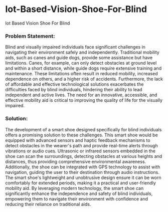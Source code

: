 # Iot-Based-Vision-Shoe-For-Blind
Iot Based Vision Shoe For Blind

### Problem Statement:
Blind and visually impaired individuals face significant challenges in navigating their
environment safely and independently. Traditional mobility aids, such as canes and
guide dogs, provide some assistance but have limitations. Canes, for example, can only
detect obstacles at ground level and within a short distance, while guide dogs require
extensive training and maintenance. These limitations often result in reduced mobility,
increased dependence on others, and a higher risk of accidents. Furthermore, the lack
of affordable and effective technological solutions exacerbates the difficulties faced by
blind individuals, hindering their ability to lead independent and active lives. The need
for an innovative, accessible, and effective mobility aid is critical to improving the
quality of life for the visually impaired.
### Solution:
The development of a smart shoe designed specifically for blind individuals offers a
promising solution to these challenges. This smart shoe would be equipped with
advanced sensors and haptic feedback mechanisms to detect obstacles in the wearer's
path and provide real-time alerts through vibrations or audio cues. Ultrasonic or
infrared sensors embedded in the shoe can scan the surroundings, detecting obstacles at
various heights and distances, thus providing comprehensive environmental awareness.
Additionally, the shoe can be integrated with GPS technology to assist with navigation,
guiding the user to their destination through audio instructions. The smart shoe's
lightweight and unobtrusive design ensure it can be worn comfortably for extended
periods, making it a practical and user-friendly mobility aid. By leveraging modern
technology, the smart shoe can significantly enhance the independence and safety of
blind individuals, empowering them to navigate their environment with confidence and
reducing their reliance on traditional aids.
